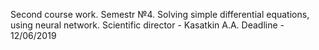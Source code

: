 Second course work. Semestr №4.
Solving simple differential equations, using neural network.
Scientific director - Kasatkin A.A.
Deadline - 12/06/2019

